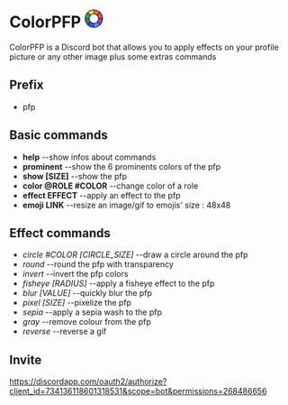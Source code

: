 # ColorPFP <img src="icon.png" alt="ColorPFP logo" width="32">
ColorPFP is a Discord bot that allows you to apply effects on your profile picture or any other image plus some extras commands
## Prefix
- pfp
## Basic commands
 - **help** --show infos about commands
 - **prominent** --show the 6 prominents colors of the pfp
 - **show [SIZE]** --show the pfp
 - **color @ROLE #COLOR** --change color of a role
 - **effect EFFECT** --apply an effect to the pfp
 - **emoji LINK** --resize an image/gif to emojis' size : 48x48
## Effect commands
 - *circle #COLOR [CIRCLE_SIZE]* --draw a circle around the pfp
 - *round* --round the pfp with transparency
 - *invert* --invert the pfp colors
 - *fisheye [RADIUS]* --apply a fisheye effect to the pfp
 - *blur [VALUE]* --quickly blur the pfp
 - *pixel [SIZE]* --pixelize the pfp
 - *sepia* --apply a sepia wash to the pfp
 - *gray* --remove colour from the pfp
 - *reverse* --reverse a gif
## Invite
https://discordapp.com/oauth2/authorize?client_id=734136118601318531&scope=bot&permissions=268486656
